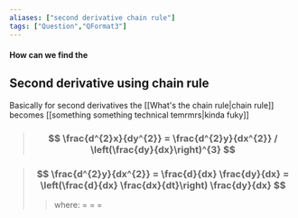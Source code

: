 ```yaml
---
aliases: ["second derivative chain rule"]
tags: ["Question","QFormat3"]
---
```


#### How can we find the
## Second derivative using chain rule
Basically for second derivatives the [[What's the chain rule|chain rule]] becomes [[something something technical temrmrs|kinda fuky]]
> ### $$ \frac{d^{2}x}{dy^{2}} = \frac{d^{2}y}{dx^{2}} / \left(\frac{dy}{dx}\right)^{3} $$ 

> ### $$ \frac{d^{2}y}{dx^{2}} = \frac{d}{dx} \frac{dy}{dx} = \left(\frac{d}{dx} \frac{dx}{dt}\right) \frac{dy}{dx} $$ 
>> where:
>> $=$ 
>> $=$
>> $=$